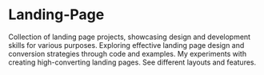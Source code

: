 # Landing-Page
Collection of landing page projects, showcasing design and development skills for various purposes. Exploring effective landing page design and conversion strategies through code and examples. My experiments with creating high-converting landing pages. See different layouts and features.
